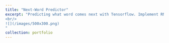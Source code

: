 ```yaml
---
title: "Next-Word Predictor"
excerpt: "Predicting what word comes next with Tensorflow. Implement RNN and LSTM to develope four models of various languages.
<br/>
![](/images/500x300.png)
"
collection: portfolio
---
```

